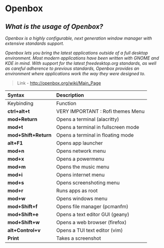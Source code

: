 
# **Openbox**

## *What is the usage of Openbox?*

*Openbox is a highly configurable, next generation window manager with extensive standards support.*

*Openbox lets you bring the latest applications outside of a full desktop environment. Most modern applications have been written with GNOME and KDE in mind. With support for the latest freedesktop.org standards, as well as careful adherence to previous standards, Openbox provides an environment where applications work the way they were designed to.*

> Link - http://openbox.org/wiki/Main_Page

| Syntax                               | Description                            |
| :----------------------------------- | :------------------------------------- |
|Keybinding                            |Function                              |
|**ctrl+alt+t**|VERY IMPORTANT : Rofi themes Menu|
|**mod+Return**|Opens a terminal (alacritty)|
|**mod+t**|Opens a terminal in fullscreen mode|
|**mod+Shift+Return**|Opens a terminal in floating mode|
|**alt+F1**|Opens app launcher|
|**mod+n**|Opens network menu|
|**mod+x**|Opens a powermenu|
|**mod+m**|Opens the music menu|
|**mod+i**|Opens internet menu|
|**mod+s**|Opens screenshoting menu|
|**mod+r**|Runs apps as root|
|**mod+w**|Opens windows menu|
|**mod+Shift+f**|Opens file manager (pcmanfm)|
|**mod+Shift+e**|Opens a text editor GUI (geany)|
|**mod+Shift+w**|Opens a web browser (firefox)|
|**alt+Control+v**|Opens a TUI text editor (vim)|
|**Print**|Takes a screenshot|

